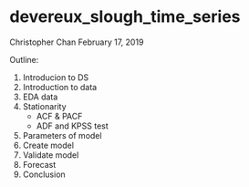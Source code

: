 devereux\_slough\_time\_series
================
Christopher Chan
February 17, 2019

Outline:

1.  Introducion to DS
2.  Introduction to data
3.  EDA data
4.  Stationarity
    -   ACF & PACF
    -   ADF and KPSS test
5.  Parameters of model
6.  Create model
7.  Validate model
8.  Forecast
9.  Conclusion
